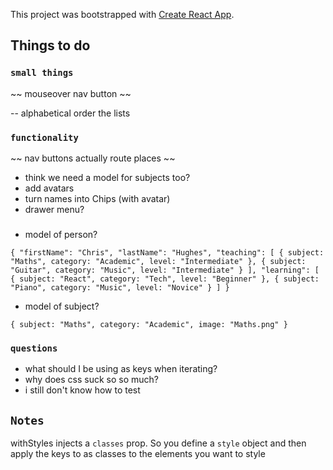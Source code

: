 This project was bootstrapped with [Create React App](https://github.com/facebook/create-react-app).

## Things to do

### `small things`

~~ mouseover nav button ~~

-- alphabetical order the lists

### `functionality`

~~ nav buttons actually route places ~~

- think we need a model for subjects too?
- add avatars
- turn names into Chips (with avatar)
- drawer menu?

###

- model of person?

`{
  "firstName": "Chris",
  "lastName": "Hughes",
  "teaching": [
    {
      subject: "Maths",
      category: "Academic",
      level: "Intermediate"
    },
    {
      subject: "Guitar",
      category: "Music",
      level: "Intermediate"
    }
  ],
  "learning": [
    {
      subject: "React",
      category: "Tech",
      level: "Beginner"
    },
    {
      subject: "Piano",
      category: "Music",
      level: "Novice"
    }
  ]
}`

- model of subject?

`{
  subject: "Maths",
  category: "Academic",
  image: "Maths.png"
}`

### `questions`

- what should I be using as keys when iterating?
- why does css suck so so much?
- i still don't know how to test

## `Notes`

withStyles injects a `classes` prop. So you define a `style` object and then
apply the keys to as classes to the elements you want to style
